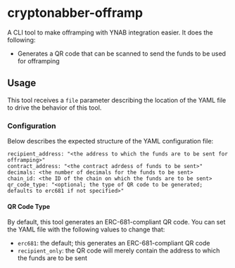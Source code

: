 # cryptonabber-offramp

A CLI tool to make offramping with YNAB integration easier. It does the following:

* Generates a QR code that can be scanned to send the funds to be used for offramping

## Usage

This tool receives a `file` parameter describing the location of the YAML file to drive the behavior of this tool.

### Configuration

Below describes the expected structure of the YAML configuration file:

```
recipient_address: "<the address to which the funds are to be sent for offramping>"
contract_address: "<the contract adrdess of funds to be sent>"
decimals: <the number of decimals for the funds to be sent>
chain_id: <the ID of the chain on which the funds are to be sent>
qr_code_type: "<optional; the type of QR code to be generated; defaults to erc681 if not specified>"
```

#### QR Code Type

By default, this tool generates an ERC-681-compliant QR code. You can set the YAML file with the following values to change that:

* `erc681`: the default; this generates an ERC-681-compliant QR code
* `recipient_only`: the QR code will merely contain the address to which the funds are to be sent